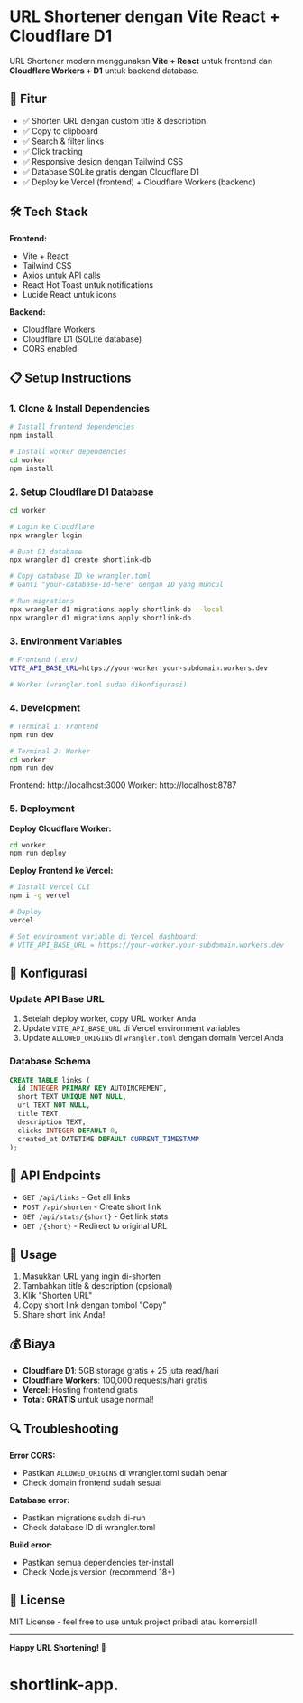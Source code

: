 # URL Shortener dengan Vite React + Cloudflare D1

URL Shortener modern menggunakan **Vite + React** untuk frontend dan **Cloudflare Workers + D1** untuk backend database.

## 🚀 Fitur

- ✅ Shorten URL dengan custom title & description
- ✅ Copy to clipboard
- ✅ Search & filter links
- ✅ Click tracking
- ✅ Responsive design dengan Tailwind CSS
- ✅ Database SQLite gratis dengan Cloudflare D1
- ✅ Deploy ke Vercel (frontend) + Cloudflare Workers (backend)

## 🛠️ Tech Stack

**Frontend:**
- Vite + React
- Tailwind CSS
- Axios untuk API calls
- React Hot Toast untuk notifications
- Lucide React untuk icons

**Backend:**
- Cloudflare Workers
- Cloudflare D1 (SQLite database)
- CORS enabled

## 📋 Setup Instructions

### 1. Clone & Install Dependencies

```bash
# Install frontend dependencies
npm install

# Install worker dependencies
cd worker
npm install
```

### 2. Setup Cloudflare D1 Database

```bash
cd worker

# Login ke Cloudflare
npx wrangler login

# Buat D1 database
npx wrangler d1 create shortlink-db

# Copy database ID ke wrangler.toml
# Ganti "your-database-id-here" dengan ID yang muncul

# Run migrations
npx wrangler d1 migrations apply shortlink-db --local
npx wrangler d1 migrations apply shortlink-db
```

### 3. Environment Variables

```bash
# Frontend (.env)
VITE_API_BASE_URL=https://your-worker.your-subdomain.workers.dev

# Worker (wrangler.toml sudah dikonfigurasi)
```

### 4. Development

```bash
# Terminal 1: Frontend
npm run dev

# Terminal 2: Worker
cd worker
npm run dev
```

Frontend: http://localhost:3000
Worker: http://localhost:8787

### 5. Deployment

**Deploy Cloudflare Worker:**
```bash
cd worker
npm run deploy
```

**Deploy Frontend ke Vercel:**
```bash
# Install Vercel CLI
npm i -g vercel

# Deploy
vercel

# Set environment variable di Vercel dashboard:
# VITE_API_BASE_URL = https://your-worker.your-subdomain.workers.dev
```

## 🔧 Konfigurasi

### Update API Base URL

1. Setelah deploy worker, copy URL worker Anda
2. Update `VITE_API_BASE_URL` di Vercel environment variables
3. Update `ALLOWED_ORIGINS` di `wrangler.toml` dengan domain Vercel Anda

### Database Schema

```sql
CREATE TABLE links (
  id INTEGER PRIMARY KEY AUTOINCREMENT,
  short TEXT UNIQUE NOT NULL,
  url TEXT NOT NULL,
  title TEXT,
  description TEXT,
  clicks INTEGER DEFAULT 0,
  created_at DATETIME DEFAULT CURRENT_TIMESTAMP
);
```

## 📡 API Endpoints

- `GET /api/links` - Get all links
- `POST /api/shorten` - Create short link
- `GET /api/stats/{short}` - Get link stats
- `GET /{short}` - Redirect to original URL

## 🎯 Usage

1. Masukkan URL yang ingin di-shorten
2. Tambahkan title & description (opsional)
3. Klik "Shorten URL"
4. Copy short link dengan tombol "Copy"
5. Share short link Anda!

## 💰 Biaya

- **Cloudflare D1**: 5GB storage gratis + 25 juta read/hari
- **Cloudflare Workers**: 100,000 requests/hari gratis
- **Vercel**: Hosting frontend gratis
- **Total: GRATIS** untuk usage normal!

## 🔍 Troubleshooting

**Error CORS:**
- Pastikan `ALLOWED_ORIGINS` di wrangler.toml sudah benar
- Check domain frontend sudah sesuai

**Database error:**
- Pastikan migrations sudah di-run
- Check database ID di wrangler.toml

**Build error:**
- Pastikan semua dependencies ter-install
- Check Node.js version (recommend 18+)

## 📝 License

MIT License - feel free to use untuk project pribadi atau komersial!

---

**Happy URL Shortening! 🎉**
# shortlink-app.
